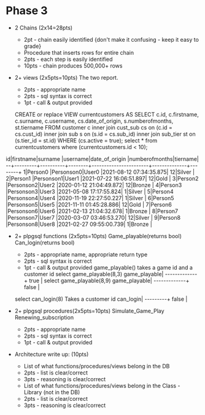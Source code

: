 # Phase  3

- 2 Chains (2x14=28pts)
    - 2pt - chain easily identified {don't make it confusing - keep it easy to grade}
    - Procedure that inserts rows for entire chain
    - 2pts - each step is easily identified 
    - 10pts - chain produces 500,000+ rows
- 2+ views  (2x5pts=10pts) The two report. 
    - 2pts - appropriate name
    - 2pts - sql syntax is correct
    - 1pt - call & output provided

    CREATE or replace VIEW currentcustomers AS
SELECT c.id, c.firstname, c.surname, c.username, cs.date_of_origin, s.numberofmonths, st.tiername
FROM customer c inner join cust_sub cs on (c.id = cs.cust_id)
inner join sub s on (s.id = cs.sub_id)
inner join sub_tier st on (s.tier_id = st.id)
WHERE (cs.active = true);
select * from currentcustomers where (currentcustomers.id < 10);

id|firstname|surname   |username|date_of_origin         |numberofmonths|tiername|
--+---------+----------+--------+-----------------------+--------------+--------+
 1|Person0  |Personson0|User0   |2021-08-12 07:34:35.875|            12|Silver  |
 2|Person1  |Personson1|User1   |2021-07-22 16:06:51.897|            12|Gold    |
 3|Person2  |Personson2|User2   |2020-01-12 21:04:49.872|            12|Bronze  |
 4|Person3  |Personson3|User3   |2021-05-08 17:17:55.824|             1|Silver  |
 5|Person4  |Personson4|User4   |2020-11-19 22:27:50.227|             1|Silver  |
 6|Person5  |Personson5|User5   |2021-11-11 01:45:28.886|            12|Gold    |
 7|Person6  |Personson6|User6   |2021-02-13 21:04:32.678|             1|Bronze  |
 8|Person7  |Personson7|User7   |2020-03-07 03:46:53.270|            12|Silver  |
 9|Person8  |Personson8|User8   |2021-02-27 09:55:00.739|             1|Bronze  |

- 2+ plpgsql functions (2x5pts=10pts) Game_playable(returns bool) Can_login(returns bool)
    - 2pts - appropriate name, appropriate return type
    - 2pts - sql syntax is correct
    - 1pt - call & output provided
    game_playable() takes a game id and a customer id
    select game_playable(8,3)
    game_playable|
    -------------+
    true         |
    select game_playable(8,9)
    game_playable|
    -------------+
    false        |


    select can_login(8) Takes a customer id
    can_login|
    ---------+
    false    |
- 2+ plpgsql procedures(2x5pts=10pts) Simulate_Game_Play Renewing_subscription 
    - 2pts - appropriate name
    - 2pts - sql syntax is correct
    - 1pt - call & output provided
- Architecture write up: (10pts)
    - List of what functions/procedures/views belong in the DB
    - 2pts - list is clear/correct
    - 3pts - reasoning is clear/correct
    - List of what functions/procedures/views belong in the Class   - Library (not in the DB)
    - 2pts - list is clear/correct
    - 3pts - reasoning is clear/correct